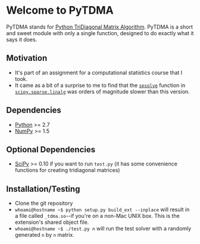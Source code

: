 # Welcome to PyTDMA
PyTDMA stands for [Python TriDiagonal Matrix
Algorithm](http://en.wikipedia.org/wiki/Tridiagonal_matrix_algorithm).
PyTDMA is a short and sweet module with only a single function, designed
to do exactly what it says it does.

## Motivation
* It's part of an assignment for a computational statistics course
  that I took.
* It came as a bit of a surprise to me to find that the
  [`spsolve`](http://docs.scipy.org/doc/scipy/reference/generated/scipy.sparse.linalg.spsolve.html#scipy.sparse.linalg.spsolve)
  function in
  [`scipy.sparse.linalg`](http://docs.scipy.org/doc/scipy/reference/sparse.linalg.html)
  was orders of magnitude slower than this version.

## Dependencies
* [Python](http://www.python.org) >= 2.7
* [NumPy](http://numpy.scipy.org) >= 1.5

## Optional Dependencies
* [SciPy](http://www.scipy.org/) >= 0.10 if you want to run `test.py`
  (it has some convenience functions for creating tridiagonal matrices)

## Installation/Testing
* Clone the git repository
* `whoami@hostname ~$ python setup.py build_ext --inplace` will result
  in a file called `_tdma.so`--if you're on a non-Mac UNIX box. This
  is the extension's shared object file.
* `whoami@hostname ~$ ./test.py n` will run the test solver with a randomly generated `n` by `n` matrix.

